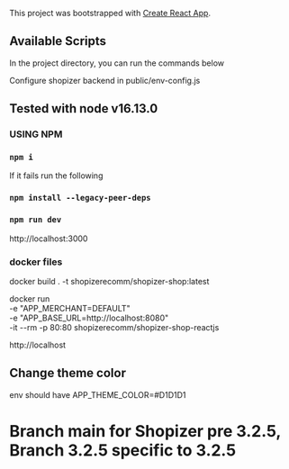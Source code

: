 This project was bootstrapped with [Create React App](https://github.com/facebook/create-react-app).

## Available Scripts

In the project directory, you can run the commands below

Configure shopizer backend in public/env-config.js

## Tested with node  v16.13.0

### USING NPM

### `npm i`

If it fails run the following

### `npm install --legacy-peer-deps`

### `npm run dev`

http://localhost:3000

### docker files ###

docker build . -t shopizerecomm/shopizer-shop:latest

docker run \
-e "APP_MERCHANT=DEFAULT" \
-e "APP_BASE_URL=http://localhost:8080" \
-it --rm -p 80:80 shopizerecomm/shopizer-shop-reactjs

http://localhost

## Change theme color

env should have
APP_THEME_COLOR=#D1D1D1

# Branch main for Shopizer pre 3.2.5, Branch 3.2.5 specific to 3.2.5
